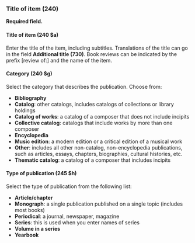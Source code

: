 ### Title of item (240)

**Required field.**

#### Title of item (240 $a)

Enter the title of the item, including subtitles. Translations of the title can go in the field **Additional title (730)**. Book reviews can be indicated by the prefix [review of:] and the name of the item.

#### Category (240 $g)

Select the category that describes the publication. Choose from:

- **Bibliography**
- **Catalog**: other catalogs, includes catalogs of collections or library holdings
- **Catalog of works**: a catalog of a composer that does not include incipits
- **Collective catalog**: catalogs that include works by more than one composer
- **Encyclopedia**
- **Music edition**: a modern edition or a critical edition of a musical work
- **Other**: includes all other non-catalog, non-encyclopedia publications, such as articles, essays, chapters, biographies, cultural histories, etc.
- **Thematic catalog**: a catalog of a composer that includes incipits

#### Type of publication (245 $h)

Select the type of publication from the following list:

- **Article/chapter**
- **Monograph**: a single publication published on a single topic (includes most books)
- **Periodical**: a journal, newspaper, magazine
- **Series**: this is used when you enter names of series
- **Volume in a series**
- **Yearbook**
